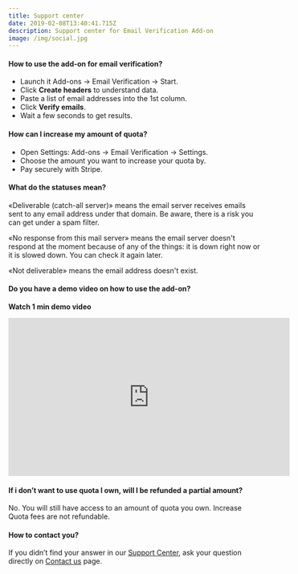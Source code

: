 ```yaml
---
title: Support center
date: 2019-02-08T13:40:41.715Z
description: Support center for Email Verification Add-on
image: /img/social.jpg
---
```

#### How to use the add-on for email verification?

* Launch it Add-ons -> Email Verification -> Start.
* Click **Create headers** to understand data.
* Paste a list of email addresses into the 1st column.
* Click **Verify emails**.
* Wait a few seconds to get results.

#### How can I increase my amount of quota?

* Open Settings: Add-ons -> Email Verification -> Settings.
* Choose the amount you want to increase your quota by.
* Pay securely with Stripe.

#### What do the statuses mean?

«Deliverable (catch-all server)» means the email server receives emails sent to any email address under that domain. Be aware, there is a risk you can get under a spam filter.

«No response from this mail server» means the email server doesn't respond at the moment because of any of the things: it is down right now or it is slowed down. You can check it again later.

«Not deliverable» means the email address doesn't exist.

#### Do you have a demo video on how to use the add-on?

**Watch 1 min demo video**

<iframe width="560" height="315" src="https://www.youtube.com/embed/i2xWYpuBHmc?showinfo=0&modestbranding=1&rel=0" frameborder="0" allowfullscreen></iframe>

#### If i don’t want to use quota I own, will I be refunded a partial amount?

No. You will still have access to an amount of quota you own. Increase Quota fees are not refundable.

#### How to contact you?

If you didn’t find your answer in our [Support Center](https://emailverificationaddon.com/help/), ask your question directly on [Contact us](https://emailverificationaddon.com/contact/) page.
